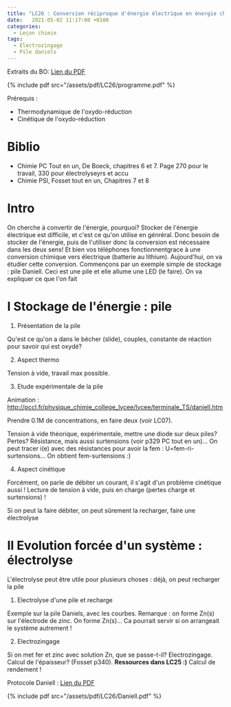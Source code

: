```yaml
---
title: "LC26 : Conversion réciproque d'énergie électrique en énergie chimique"
date:   2021-05-02 11:17:00 +0100
categories:
  - Leçon chimie
tags:
  - Electrozingage
  - Pile daniels
---
```

Extraits du BO: [Lien du PDF](/assets/pdf/LC26/programme.pdf)

{% include pdf src="/assets/pdf/LC26/programme.pdf" %}

Prérequis : 
- Thermodynamique de l'oxydo-réduction
- Cinétique de l'oxydo-réduction

# Biblio
- Chimie PC Tout en un, De Boeck, chapitres 6 et 7. Page 270 pour le travail, 330 pour électrolyseyrs et accu
- Chimie PSI, Fosset tout en un, Chapitres 7 et 8
# Intro
On cherche à convertir de l'énergie, pourquoi? Stocker de l'énergie électrique est difficile, et c'est ce qu'on utilise en génréral. Donc besoin de stocker de l'énergie, puis de l'utiliser donc la conversion est nécessaire dans les deux sens!  Et bien vos téléphones fonctionnentgrace à une conversion chimique vers électrique (batterie au lithium). Aujourd'hui, on va étudier cette conversion. Commençons par un exemple simple de stockage : pile Daniell. Ceci est une pile et elle allume une LED (le faire). On va expliquer ce que l'on fait
# I Stockage de l'énergie : pile
1) Présentation de la pile

Qu'est ce qu'on a dans le bécher (slide), couples, constante de réaction pour savoir qui est oxydé?

2) Aspect thermo

Tension à vide, travail max possible.

3) Etude expérimentale de la pile

Animation : http://pccl.fr/physique_chimie_college_lycee/lycee/terminale_TS/daniell.htm

Prendre 0.1M de concentrations, en faire deux (voir LC07).

Tension à vide théorique, expérimentale, mettre une diode sur deux piles? Pertes? Résistance, mais aussi surtensions (voir p329 PC tout en un)... On peut tracer i(e) avec des résistances pour avoir la fem : U=fem-ri-surtensions... On obtient fem-surtensions :)

4) Aspect cinétique

Forcément, on parle de débiter un courant, il s'agit d'un problème cinétique aussi ! Lecture de tension à vide, puis en charge (pertes charge et surtensions) ! 

Si on peut la faire débiter, on peut sûrement la recharger, faire une électrolyse

# II Evolution forcée d'un système : électrolyse
L'électrolyse peut être utile pour plusieurs choses : déjà, on peut recharger la pile

1) Electrolyse d'une pile et recharge

Exemple sur la pile Daniels, avec les courbes. Remarque : on forme Zn(s) sur l'électrode de zinc. On forme Zn(s)... Ca pourrait servir si on arrangeait le système autrement !

2) Electrozingage

Si on met fer et zinc avec solution Zn, que se passe-t-il? Electrozingage. Calcul de l'épaisseur? (Fosset p340). **Ressources dans LC25 :)** Calcul de rendement ! 


Protocole Daniell : [Lien du PDF](/assets/pdf/LC26/Daniell.pdf)

{% include pdf src="/assets/pdf/LC26/Daniell.pdf" %}
